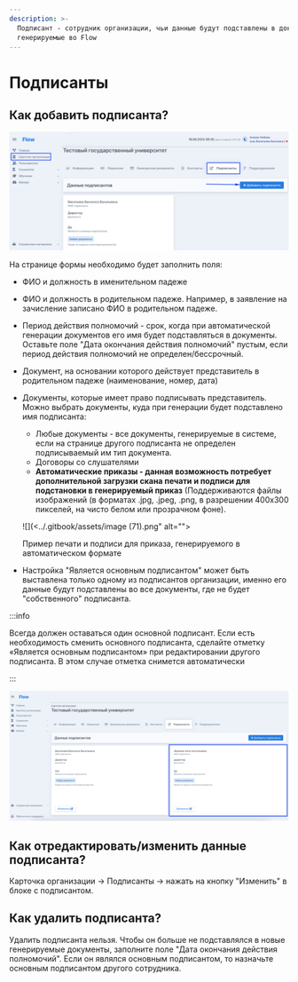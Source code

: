 ```yaml
---
description: >-
  Подписант - сотрудник организации, чьи данные будут подставлены в документы,
  генерируемые во Flow
---
```


# Подписанты

## &#x20;Как добавить подписанта?

![](<../.gitbook/assets/image (69).png>)

На странице формы необходимо будет заполнить поля:

* ФИО  и должность в именительном падеже
* ФИО  и должность в родительном падеже. Например, в заявление на зачисление записано ФИО в родительном падеже.
* Период действия полномочий - срок, когда при автоматической генерации документов его имя будет подставляться в документы. Оставьте поле "Дата окончания действия полномочий" пустым, если период действия полномочий не определен/бессрочный.
* Документ, на основании которого действует представитель в родительном падеже (наименование, номер, дата)
*   Документы, которые имеет право подписывать представитель. Можно выбрать документы, куда при генерации будет подставлено имя подписанта:

    * Любые документы - все документы, генерируемые в системе, если на странице другого  подписанта не определен подписываемый им тип документа.
    * Договоры со слушателями
    * **Автоматические приказы - данная возможность потребует дополнительной загрузки  скана печати и подписи  для подстановки в генерируемый приказ** (Поддерживаются файлы изображений (в форматах .jpg, .jpeg, .png, в разрешении 400х300 пикселей, на чисто белом или прозрачном фоне).&#x20;

    ![](<../.gitbook/assets/image (71).png" alt=""><figcaption><p>Пример печати и подписи для приказа, генерируемого в автоматическом формате</p></figcaption></figure>
* Настройка "Является основным подписантом" может быть выставлена только одному из подписантов организации, именно его данные будут подставлены во все документы, где не будет "собственного" подписанта.

:::info

Всегда должен оставаться один основной подписант. Если есть необходимость сменить основного подписанта, сделайте отметку «Является основным подписантом» при редактировании другого подписанта. В этом случае отметка снимется автоматически

:::

![](<../.gitbook/assets/image (72).png>)

## Как отредактировать/изменить данные подписанта?

Карточка организации -> Подписанты ->  нажать на кнопку "Изменить" в блоке с подписантом.

## Как удалить подписанта?

Удалить подписанта нельзя. Чтобы он больше не подставлялся в новые генерируемые документы,   заполните поле "Дата окончания действия полномочий". Если он являлся основным подписантом, то назначьте основным подписантом другого сотрудника.
